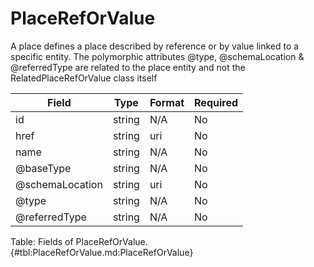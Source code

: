 <!--
    ATTENTION: This file was generated via gradle!
               Do NOT manually edit this file! Any such changes will be overwritten!
-->

# PlaceRefOrValue

A place defines a place described by reference or by value linked to a specific entity.
The polymorphic attributes @type, @schemaLocation & @referredType are related to the place entity and not the RelatedPlaceRefOrValue class itself

| Field | Type | Format | Required |
|-------|---|--------|---|
| id | string | N/A | No |
| href | string | uri | No |
| name | string | N/A | No |
| \@baseType | string | N/A | No |
| \@schemaLocation | string | uri | No |
| \@type | string | N/A | No |
| \@referredType | string | N/A | No |

Table: Fields of PlaceRefOrValue. {#tbl:PlaceRefOrValue.md:PlaceRefOrValue}
